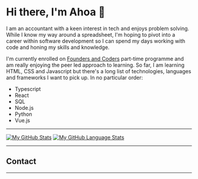 
<!--
**ahoat/ahoat** is a ✨ _special_ ✨ repository because its `README.md` (this file) appears on your GitHub profile.

Here are some ideas to get you started:

- 🔭 I’m currently working on ...
- 🌱 I’m currently learning ...
- 👯 I’m looking to collaborate on ...
- 🤔 I’m looking for help with ...
- 💬 Ask me about ...
- 📫 How to reach me: ...
- 😄 Pronouns: ...
- ⚡ Fun fact: ...
-->


# Hi there, I'm Ahoa 👋

I am an accountant with a keen interest in tech and enjoys problem solving.
While I know my way around a spreadsheet, I'm hoping to pivot into a career within software development so I can spend my days working with code and honing my skills and knowledge.

I'm currently enrolled on [Founders and Coders](https://www.foundersandcoders.com/) part-time programme and am really enjoying the peer led approach to learning.
So far, I am learning HTML, CSS and Javascript but there's a long list of technologies, languages and frameworks I want to pick up.  In no particular order:
- Typescript
- React
- SQL
- Node.js
- Python
- Vue.js

---
[![My GitHub Stats](https://github-readme-stats.vercel.app/api/?username=ahoat&count_private=true&theme=tokyonight&showicons=true)]()
[![My GitHub Language Stats](https://github-readme-stats.vercel.app/api/top-langs/?username=ahoat&langs_count=5&theme=tokyonight)]()


---
## Contact

---




